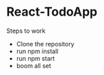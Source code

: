 # React-TodoApp

Steps to work 
- Clone the repository
- run npm install
- run npm start
- boom all set 
